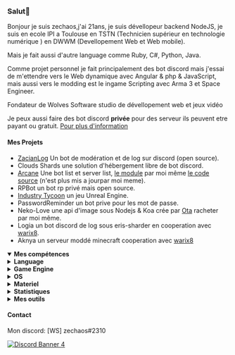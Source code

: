 <h3 id="salut-">Salut👋</h3>
<p>Bonjour je suis zechaos,j'ai 21ans, je suis dévellopeur backend NodeJS, je suis en ecole IPI a Toulouse en TSTN (Technicien supérieur en technologie numérique ) en DWWM (Devellopement Web et Web mobile).</p>
<p>Mais je fait aussi d'autre language comme Ruby, C#, Python, Java.</p>
<p>Comme projet personnel je fait principalement des bot discord mais j'essai de m'ettendre vers le Web dynamique avec Angular & php & JavaScript, mais aussi vers le modding est le ingame Scripting avec Arma 3 et Space Engineer.</p>
<p>Fondateur de Wolves Software studio de dévellopement web et jeux vidéo
<p>Je peux aussi faire des bot discord <strong>privée</strong> pour des serveur ils peuvent etre payant ou gratuit. <a href="https://github.com/zechaos031/zechaos031/blob/master/info/CustomBot.md">Pour plus d'information</a></p>
<h4 id="mes-projets">Mes Projets</h4>
<ul>
<li><a href="https://github.com/zechaos031/ZacianLogs">ZacianLog</a> Un bot de modération et de log sur discord (open source).</li>
<li>Clouds Shards une solution d'hébergement libre de bot discord.</li>
<li><a href="https://arcane-center.xyz/">Arcane</a> Une bot list et server list, <a href="https://www.npmjs.com/package/abcapi">le module</a> par moi même <a href="https://github.com/Arcane-Bot-Center/abcAPI">le code source</a> (n'est plus mis a jourpar moi meme).</li>
<li>RPBot un bot rp privé mais open source.</li>
<li><a href="https://zechaossoft.itch.io/industry-tycoons">Industry Tycoon</a> un jeu Unreal Engine.</li>
<li>PasswordReminder un bot prive pour les mot de passe.</li>
<li>Neko-Love une api d'image sous Nodejs & Koa crée par <a href="https://github.com/Steven-Debande">Ota</a> racheter par moi même.</li>
<li>Logia un bot discord de log sous eris-sharder en cooperation avec <a href="https://github.com/warix8">warix8</a>.</li>
<li>Aknya un serveur moddé minecraft cooperation avec <a href="https://github.com/warix8">warix8</a></li>
</ul>
<details open="">
  <summary><strong>Mes compétences</strong></summary>
  <details>
  <summary><strong>Language</strong></summary>
    <details>
  <summary><strong>Web</strong></summary>
<img src="https://progress-bar.dev/60?title=JavaScript" alt="60%"> <img src="https://progress-bar.dev/30?title=HTML" alt="30%"> <img src="https://progress-bar.dev/30?title=CSS" alt="30%">
</details>
<details>
  <summary><strong>Backend</strong></summary>
<img src="https://progress-bar.dev/90?title=NodeJS" alt="90%"> <img src="https://progress-bar.dev/5?title=PHP" alt="5%"> <img src="https://progress-bar.dev/30?title=Deno" alt="30%"> <img src="https://progress-bar.dev/30?title=TypeScript" alt="30%">  <img src="https://progress-bar.dev/30?title=CoffeeScript" alt="30%">
</details>
<details>
  <summary><strong>Autres</strong></summary>
<img src="https://progress-bar.dev/20?title=Ruby" alt="20%"> <img src="https://progress-bar.dev/20?title=Python" alt="20%"> <img src="https://progress-bar.dev/60?title=Csharp" alt="60%">  <img src="https://progress-bar.dev/10?title=Lua" alt="10%"> <img src="https://progress-bar.dev/10?title=GML" alt="10%">
  </details>
</details>
<details>
  <summary><strong>Game Engine</strong></summary>
<img src="https://progress-bar.dev/30?title=UnrealEngine4" alt="30%"> <img src="https://progress-bar.dev/30?title=GM2" alt="30%">
</details>
<details>
  <summary><strong>OS</strong></summary>
<img src="https://progress-bar.dev/30?title=Linux" alt="30%"> <img src="https://progress-bar.dev/70?title=Windows" alt="70%">
</details>
<details>
  <summary><strong>Materiel</strong></summary>
<img src="https://progress-bar.dev/90?title=Hardware" alt="90%">
<p></p>
</details>

</details>

<details>
  <summary><b>Statistiques</b></summary>
  
  [![Github Statistics](https://github-readme-stats.vercel.app/api?username=zechaos031&theme=radical)](https://github.com/anuraghazra/github-readme-stats)
[![Github Statistics](https://github-profile-trophy.vercel.app/?username=zechaos031&theme=dracula)

<!--START_SECTION:waka-->
![Profile Views](http://img.shields.io/badge/Profile%20Views-38-blue)

**🐱 My Github Data** 

> 🏆 613 Contributions in the Year 2020
 > 
> 📦 77.0 kB Used in Github's Storage 
 > 
> 💼 Opted to Hire
 > 
> 📜 43 Public Repositories 
 > 
> 🔑 11 Private Repositories  

**I'm an Early 🐤** 

```text
🌞 Morning    130 commits    ███████░░░░░░░░░░░░░░░░░░   27.72% 
🌆 Daytime    159 commits    ████████░░░░░░░░░░░░░░░░░   33.9% 
🌃 Evening    88 commits     ████░░░░░░░░░░░░░░░░░░░░░   18.76% 
🌙 Night      92 commits     █████░░░░░░░░░░░░░░░░░░░░   19.62%

```
📅 **I'm Most Productive on Monday** 

```text
Monday       132 commits    ███████░░░░░░░░░░░░░░░░░░   28.14% 
Tuesday      77 commits     ████░░░░░░░░░░░░░░░░░░░░░   16.42% 
Wednesday    68 commits     ███░░░░░░░░░░░░░░░░░░░░░░   14.5% 
Thursday     65 commits     ███░░░░░░░░░░░░░░░░░░░░░░   13.86% 
Friday       51 commits     ██░░░░░░░░░░░░░░░░░░░░░░░   10.87% 
Saturday     43 commits     ██░░░░░░░░░░░░░░░░░░░░░░░   9.17% 
Sunday       33 commits     █░░░░░░░░░░░░░░░░░░░░░░░░   7.04%

```


📊 **This Week I Spent My Time On** 

```text
⌚︎ Time Zone: Europe/Paris

💬 Programming Languages: 
JavaScript               14 hrs 4 mins       ████████████████░░░░░░░░░   64.83% 
HTML                     3 hrs 35 mins       ████░░░░░░░░░░░░░░░░░░░░░   16.56% 
CSS                      1 hr 56 mins        ██░░░░░░░░░░░░░░░░░░░░░░░   8.94% 
SQL                      55 mins             █░░░░░░░░░░░░░░░░░░░░░░░░   4.23% 
C#                       29 mins             ░░░░░░░░░░░░░░░░░░░░░░░░░   2.23%

🔥 Editors: 
WebStorm                 21 hrs 12 mins      ████████████████████████░   97.66% 
Rider                    30 mins             ░░░░░░░░░░░░░░░░░░░░░░░░░   2.34%

🐱‍💻 Projects: 
Lynhall                  8 hrs 51 mins       ██████████░░░░░░░░░░░░░░░   40.84% 
frenchAmongUS            5 hrs 48 mins       ██████░░░░░░░░░░░░░░░░░░░   26.72% 
NymeriaNext              3 hrs 19 mins       ███░░░░░░░░░░░░░░░░░░░░░░   15.35% 
CertificationBot         55 mins             █░░░░░░░░░░░░░░░░░░░░░░░░   4.24% 
NetInfra                 47 mins             █░░░░░░░░░░░░░░░░░░░░░░░░   3.63%

```

**I Mostly Code in JavaScript** 

```text
JavaScript               22 repos            ███████████████████░░░░░░   75.86% 
C#                       4 repos             ███░░░░░░░░░░░░░░░░░░░░░░   13.79% 
CSS                      1 repo              ░░░░░░░░░░░░░░░░░░░░░░░░░   3.45% 
Python                   1 repo              ░░░░░░░░░░░░░░░░░░░░░░░░░   3.45% 
Ruby                     1 repo              ░░░░░░░░░░░░░░░░░░░░░░░░░   3.45%

```


**Timeline**

![Chart not found](https://raw.githubusercontent.com/zechaos031/zechaos031/master/charts/bar_graph.png) 


<!--END_SECTION:waka-->



![Chart not found](https://wakatime.com/share/@82d61414-6426-46d3-ba45-230b1678d094/a854baf3-b811-4627-ac99-e35f0a84f3df.png) 

</details>

<details>
  <summary><b>Mes outils</b></summary>
  
[![Webstorm](https://img.shields.io/badge/Webstrom-007acc?style=for-the-badge&logo=JetBrains&logoColor=white)](https://www.jetbrains.com/)
[![Rider](https://img.shields.io/badge/Rider-007acc?style=for-the-badge&logo=JetBrains&logoColor=white)](https://www.jetbrains.com/)
[![Git](https://img.shields.io/badge/Git-f05032?style=for-the-badge&logo=git&logoColor=white)](https://git-scm.com/)
[![MongoDB](https://img.shields.io/badge/MongoDB-47a248?style=for-the-badge&logo=mongodb&logoColor=white)](https://www.mongodb.com/)    
[![Javascript](https://img.shields.io/badge/Javascript-f7df1e?style=for-the-badge&logo=javascript&logoColor=white)](https://developer.mozilla.org/en-US/docs/Web/JavaScript)
[![Node.js](https://img.shields.io/badge/Node.js-339933?style=for-the-badge&logo=node.js&logoColor=white)](https://nodejs.org/en/)
</details>



#### Contact
Mon discord: [WS] zechaos#2310

[![Discord Banner 4](https://discordapp.com/api/guilds/604953858979921921/widget.png?style=banner4)](https://discordapp.com/invite/CQarcG5)
